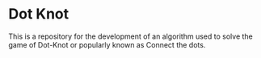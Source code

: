 # Dot Knot

This is a repository for the development of an algorithm used to solve the game of Dot-Knot or popularly known as Connect the dots.

